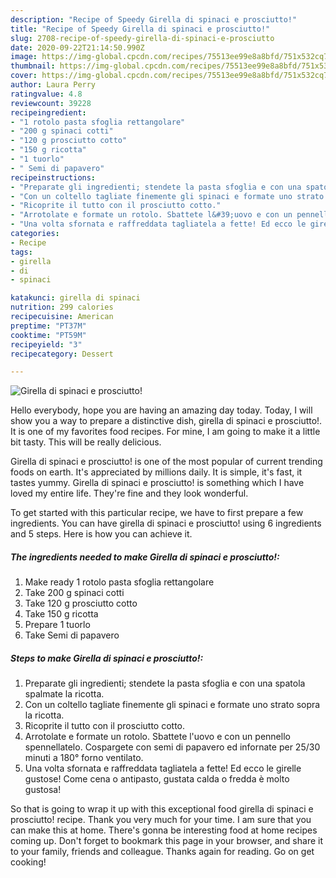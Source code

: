 ```yaml
---
description: "Recipe of Speedy Girella di spinaci e prosciutto!"
title: "Recipe of Speedy Girella di spinaci e prosciutto!"
slug: 2708-recipe-of-speedy-girella-di-spinaci-e-prosciutto
date: 2020-09-22T21:14:50.990Z
image: https://img-global.cpcdn.com/recipes/75513ee99e8a8bfd/751x532cq70/girella-di-spinaci-e-prosciutto-recipe-main-photo.jpg
thumbnail: https://img-global.cpcdn.com/recipes/75513ee99e8a8bfd/751x532cq70/girella-di-spinaci-e-prosciutto-recipe-main-photo.jpg
cover: https://img-global.cpcdn.com/recipes/75513ee99e8a8bfd/751x532cq70/girella-di-spinaci-e-prosciutto-recipe-main-photo.jpg
author: Laura Perry
ratingvalue: 4.8
reviewcount: 39228
recipeingredient:
- "1 rotolo pasta sfoglia rettangolare"
- "200 g spinaci cotti"
- "120 g prosciutto cotto"
- "150 g ricotta"
- "1 tuorlo"
- " Semi di papavero"
recipeinstructions:
- "Preparate gli ingredienti; stendete la pasta sfoglia e con una spatola spalmate la ricotta."
- "Con un coltello tagliate finemente gli spinaci e formate uno strato sopra la ricotta."
- "Ricoprite il tutto con il prosciutto cotto."
- "Arrotolate e formate un rotolo. Sbattete l&#39;uovo e con un pennello spennellatelo. Cospargete con semi di papavero ed infornate per 25/30 minuti a 180° forno ventilato."
- "Una volta sfornata e raffreddata tagliatela a fette! Ed ecco le girelle gustose! Come cena o antipasto, gustata calda o fredda è molto gustosa!"
categories:
- Recipe
tags:
- girella
- di
- spinaci

katakunci: girella di spinaci 
nutrition: 299 calories
recipecuisine: American
preptime: "PT37M"
cooktime: "PT59M"
recipeyield: "3"
recipecategory: Dessert

---
```



![Girella di spinaci e prosciutto!](https://img-global.cpcdn.com/recipes/75513ee99e8a8bfd/751x532cq70/girella-di-spinaci-e-prosciutto-recipe-main-photo.jpg)

Hello everybody, hope you are having an amazing day today. Today, I will show you a way to prepare a distinctive dish, girella di spinaci e prosciutto!. It is one of my favorites food recipes. For mine, I am going to make it a little bit tasty. This will be really delicious.



Girella di spinaci e prosciutto! is one of the most popular of current trending foods on earth. It's appreciated by millions daily. It is simple, it's fast, it tastes yummy. Girella di spinaci e prosciutto! is something which I have loved my entire life. They're fine and they look wonderful.


To get started with this particular recipe, we have to first prepare a few ingredients. You can have girella di spinaci e prosciutto! using 6 ingredients and 5 steps. Here is how you can achieve it.

<!--inarticleads1-->

##### The ingredients needed to make Girella di spinaci e prosciutto!:

1. Make ready 1 rotolo pasta sfoglia rettangolare
1. Take 200 g spinaci cotti
1. Take 120 g prosciutto cotto
1. Take 150 g ricotta
1. Prepare 1 tuorlo
1. Take  Semi di papavero




<!--inarticleads2-->

##### Steps to make Girella di spinaci e prosciutto!:

1. Preparate gli ingredienti; stendete la pasta sfoglia e con una spatola spalmate la ricotta.
1. Con un coltello tagliate finemente gli spinaci e formate uno strato sopra la ricotta.
1. Ricoprite il tutto con il prosciutto cotto.
1. Arrotolate e formate un rotolo. Sbattete l&#39;uovo e con un pennello spennellatelo. Cospargete con semi di papavero ed infornate per 25/30 minuti a 180° forno ventilato.
1. Una volta sfornata e raffreddata tagliatela a fette! Ed ecco le girelle gustose! Come cena o antipasto, gustata calda o fredda è molto gustosa!




So that is going to wrap it up with this exceptional food girella di spinaci e prosciutto! recipe. Thank you very much for your time. I am sure that you can make this at home. There's gonna be interesting food at home recipes coming up. Don't forget to bookmark this page in your browser, and share it to your family, friends and colleague. Thanks again for reading. Go on get cooking!
